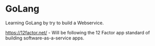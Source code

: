 # GoLang
Learning GoLang by try to build a Webservice.


https://12factor.net/ - Will be following the 12 Factor app standard of building software-as-a-service apps.

